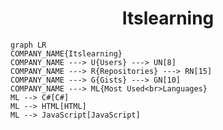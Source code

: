 <h1 align="center">Itslearning</h1>

```mermaid
graph LR
COMPANY_NAME{Itslearning}
COMPANY_NAME ---> U{Users} ---> UN[8]
COMPANY_NAME ---> R{Repositories} ---> RN[15]
COMPANY_NAME ---> G{Gists} ---> GN[10]
COMPANY_NAME ---> ML{Most Used<br>Languages}
ML --> C#[C#]
ML --> HTML[HTML]
ML --> JavaScript[JavaScript]
```
